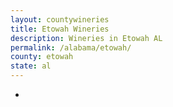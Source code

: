 ```yaml
---
layout: countywineries
title: Etowah Wineries
description: Wineries in Etowah AL
permalink: /alabama/etowah/
county: etowah
state: al
---
```

-
